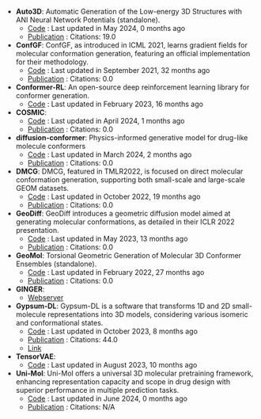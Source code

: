 - **Auto3D**: Automatic Generation of the Low-energy 3D Structures with ANI Neural Network Potentials (standalone).
	- [Code](https://github.com/isayevlab/Auto3D_pkg) : Last updated in May 2024, 0 months ago
	- [Publication](https://doi.org/10.1021/acs.jcim.2c00817) : Citations: 19.0
- **ConfGF**: ConfGF, as introduced in ICML 2021, learns gradient fields for molecular conformation generation, featuring an official implementation for their methodology.
	- [Code](https://github.com/DeepGraphLearning/ConfGF) : Last updated in September 2021, 32 months ago
	- [Publication](https://doi.org/10.48550/arXiv.2105.03902) : Citations: 0.0
- **Conformer-RL**: An open-source deep reinforcement learning library for conformer generation.
	- [Code](https://github.com/ZimmermanGroup/conformer-rl) : Last updated in February 2023, 16 months ago
- **COSMIC**: 
	- [Code](https://github.com/insilicomedicine/COSMIC) : Last updated in April 2024, 1 months ago
	- [Publication](https://doi.org/10.1021/acs.jcim.3c00989) : Citations: 0.0
- **diffusion-conformer**: Physics-informed generative model for drug-like molecule conformers
	- [Code](https://github.com/nobiastx/diffusion-conformer) : Last updated in March 2024, 2 months ago
	- [Publication](https://pubs.acs.org/doi/10.1021/acs.jcim.3c01816) : Citations: 0.0
- **DMCG**: DMCG, featured in TMLR2022, is focused on direct molecular conformation generation, supporting both small-scale and large-scale GEOM datasets.
	- [Code](https://github.com/DirectMolecularConfGen/DMCG) : Last updated in October 2022, 19 months ago
	- [Publication](https://doi.org/10.48550/arXiv.2202.01356) : Citations: 0.0
- **GeoDiff**: GeoDiff introduces a geometric diffusion model aimed at generating molecular conformations, as detailed in their ICLR 2022 presentation.
	- [Code](https://github.com/MinkaiXu/GeoDiff) : Last updated in May 2023, 13 months ago
	- [Publication](https://doi.org/10.48550/arXiv.2203.02923) : Citations: 0.0
- **GeoMol**: Torsional Geometric Generation of Molecular 3D Conformer Ensembles (standalone).
	- [Code](https://github.com/PattanaikL/GeoMol) : Last updated in February 2022, 27 months ago
	- [Publication](https://doi.org/10.48550/arXiv.2106.07802) : Citations: 0.0
- **GINGER**: 
	- [Webserver](https://www.molsoft.com/gingerdemo.html)
- **Gypsum-DL**: Gypsum-DL is a software that transforms 1D and 2D small-molecule representations into 3D models, considering various isomeric and conformational states.
	- [Code](https://github.com/durrantlab/gypsum_dl/) : Last updated in October 2023, 8 months ago
	- [Publication](https://doi.org/10.1186/s13321-019-0358-3) : Citations: 44.0
	- [Link](https://durrantlab.pitt.edu/gypsum-dl/)
- **TensorVAE**: 
	- [Code](https://github.com/yuh8/TensorVAE) : Last updated in August 2023, 10 months ago
- **Uni-Mol**: Uni-Mol offers a universal 3D molecular pretraining framework, enhancing representation capacity and scope in drug design with superior performance in multiple prediction tasks.
	- [Code](https://github.com/dptech-corp/Uni-Mol) : Last updated in June 2024, 0 months ago
	- [Publication](https://openreview.net/forum?id=6K2RM6wVqKu) : Citations: N/A
